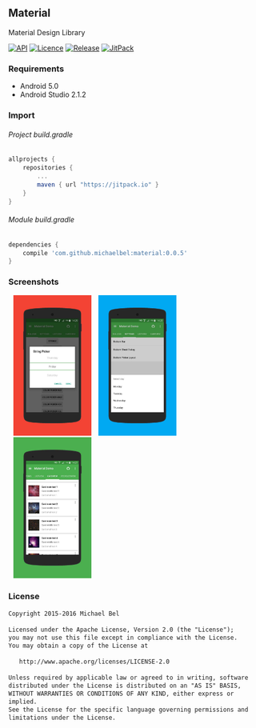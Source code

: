 ## Material
Material Design Library

[![API](https://img.shields.io/badge/API-21%2B-blue.svg)](https://github.com/michaelbel/material)
[![Licence](https://img.shields.io/badge/License-Apache_v2.0-blue.svg)](http://www.apache.org/licenses/LICENSE-2.0)
[![Release](https://img.shields.io/badge/Release-v0.0.5-blue.svg)](https://github.com/michaelbel/material/releases)
[![JitPack](https://img.shields.io/badge/JitPack-v0.0.5-blue.svg)](https://jitpack.io/#MichaelBel/Material/0.0.5)

### Requirements

* Android 5.0
* Android Studio 2.1.2

### Import
###### Project build.gradle
```gradle
allprojects {
    repositories {
        ...
        maven { url "https://jitpack.io" }
    }
}
```

###### Module build.gradle
```gradle
dependencies {
    compile 'com.github.michaelbel:material:0.0.5'
}
```

### Screenshots
<div style="dispaly:flex;">
    <img style="margin-left:10px;" src="/screenshots/1.jpg" width="31%">
    <img style="margin-left:10px;" src="/screenshots/2.jpg" width="31%">
    <img style="margin-left:10px;" src="/screenshots/3.jpg" width="31%">
</div>

### License

    Copyright 2015-2016 Michael Bel

    Licensed under the Apache License, Version 2.0 (the "License");
    you may not use this file except in compliance with the License.
    You may obtain a copy of the License at

       http://www.apache.org/licenses/LICENSE-2.0

    Unless required by applicable law or agreed to in writing, software
    distributed under the License is distributed on an "AS IS" BASIS,
    WITHOUT WARRANTIES OR CONDITIONS OF ANY KIND, either express or implied.
    See the License for the specific language governing permissions and
    limitations under the License.
